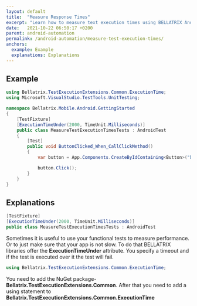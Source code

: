 ```yaml
---
layout: default
title:  "Measure Response Times"
excerpt: "Learn how to measure text execution times using BELLATRIX Android module."
date:   2021-10-22 06:50:17 +0200
parent: android-automation
permalink: /android-automation/measure-test-execution-times/
anchors:
  example: Example
  explanations: Explanations
---
```

Example
--------
```csharp
using Bellatrix.TestExecutionExtensions.Common.ExecutionTime;
using Microsoft.VisualStudio.TestTools.UnitTesting;

namespace Bellatrix.Mobile.Android.GettingStarted
{
    [TestFixture]
    [ExecutionTimeUnder(2000, TimeUnit.Milliseconds)]
    public class MeasureTestExecutionTimesTests : AndroidTest
    {
        [Test]
        public void ButtonClicked_When_CallClickMethod()
        {
            var button = App.Components.CreateByIdContaining<Button>("button");

            button.Click();
        }
    }
}
```

Explanations
------------
```csharp
[TestFixture]
[ExecutionTimeUnder(2000, TimeUnit.Milliseconds)]
public class MeasureTestExecutionTimesTests : AndroidTest
```
Sometimes it is useful to use your functional tests to measure performance. Or to just make sure that your app is not slow. To do that BELLATRIX libraries offer the **ExecutionTimeUnder** attribute. You specify a timeout and if the test is executed over it the test will fail.
```csharp
using Bellatrix.TestExecutionExtensions.Common.ExecutionTime;
```
You need to add the NuGet package- **Bellatrix.TestExecutionExtensions.Common**. After that you need to add a using statement to **Bellatrix.TestExecutionExtensions.Common.ExecutionTime**
